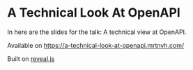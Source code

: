 # A Technical Look At OpenAPI

In here are the slides for the talk: A technical view at OpenAPI.

Available on https://a-technical-look-at-openapi.mrtnvh.com/

Built on [reveal.js](https://github.com/hakimel/reveal.js/)
